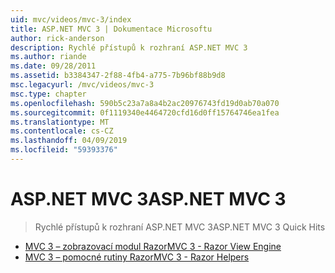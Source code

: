 ```yaml
---
uid: mvc/videos/mvc-3/index
title: ASP.NET MVC 3 | Dokumentace Microsoftu
author: rick-anderson
description: Rychlé přístupů k rozhraní ASP.NET MVC 3
ms.author: riande
ms.date: 09/28/2011
ms.assetid: b3384347-2f88-4fb4-a775-7b96bf88b9d8
msc.legacyurl: /mvc/videos/mvc-3
msc.type: chapter
ms.openlocfilehash: 590b5c23a7a8a4b2ac20976743fd19d0ab70a070
ms.sourcegitcommit: 0f1119340e4464720cfd16d0ff15764746ea1fea
ms.translationtype: MT
ms.contentlocale: cs-CZ
ms.lasthandoff: 04/09/2019
ms.locfileid: "59393376"
---
```

# <a name="aspnet-mvc-3"></a><span data-ttu-id="9842d-103">ASP.NET MVC 3</span><span class="sxs-lookup"><span data-stu-id="9842d-103">ASP.NET MVC 3</span></span>

> <span data-ttu-id="9842d-104">Rychlé přístupů k rozhraní ASP.NET MVC 3</span><span class="sxs-lookup"><span data-stu-id="9842d-104">ASP.NET MVC 3 Quick Hits</span></span>


- [<span data-ttu-id="9842d-105">MVC 3 – zobrazovací modul Razor</span><span class="sxs-lookup"><span data-stu-id="9842d-105">MVC 3 - Razor View Engine</span></span>](mvc-3-razor-view-engine.md)
- [<span data-ttu-id="9842d-106">MVC 3 – pomocné rutiny Razor</span><span class="sxs-lookup"><span data-stu-id="9842d-106">MVC 3 - Razor Helpers</span></span>](mvc-3-razor-helpers.md)
